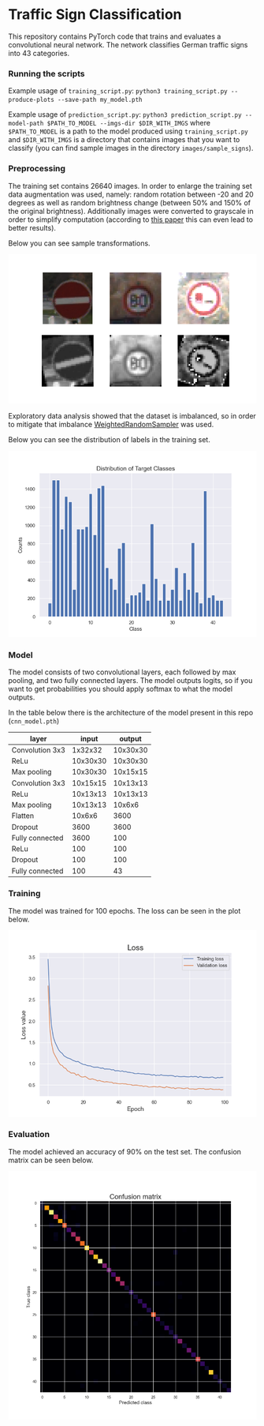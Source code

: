 # Traffic Sign Classification

This repository contains PyTorch code that trains and evaluates a convolutional neural network. The network classifies German traffic signs into 43 categories.

### Running the scripts

Example usage of `training_script.py`: `python3 training_script.py --produce-plots --save-path my_model.pth`

Example usage of `prediction_script.py`: `python3 prediction_script.py --model-path $PATH_TO_MODEL --imgs-dir $DIR_WITH_IMGS` where `$PATH_TO_MODEL` is a path to the model produced using `training_script.py` and `$DIR_WITH_IMGS` is a directory that contains images that you want to classify (you can find sample images in the directory `images/sample_signs`).

### Preprocessing

The training set contains 26640 images. In order to enlarge the training set data augmentation was used, namely: random rotation between -20 and 20 degrees as well as random brightness change (between 50% and 150% of the original brightness). Additionally images were converted to grayscale in order to simplify computation (according to [this paper](http://yann.lecun.com/exdb/publis/pdf/sermanet-ijcnn-11.pdf) this can even lead to better results).

Below you can see sample transformations.

![Sample Transforms](images/sample_transforms.png "Sample Transforms")

Exploratory data analysis showed that the dataset is imbalanced, so in order to mitigate that imbalance [WeightedRandomSampler](https://pytorch.org/docs/stable/data.html#torch.utils.data.WeightedRandomSampler) was used.

Below you can see the distribution of labels in the training set.

![Labels Distribution](images/target_distribution.png "Labels Distribution")

### Model

The model consists of two convolutional layers, each followed by max pooling, and two fully connected layers. The model outputs logits, so if you want to get probabilities you should apply softmax to what the model outputs.

In the table below there is the architecture of the model present in this repo (`cnn_model.pth`)

| layer           | input    | output   |
|-----------------|----------|----------|
| Convolution 3x3 | 1x32x32  | 10x30x30 |
| ReLu            | 10x30x30 | 10x30x30 |
| Max pooling     | 10x30x30 | 10x15x15 |
| Convolution 3x3 | 10x15x15 | 10x13x13 |
| ReLu            | 10x13x13 | 10x13x13 |
| Max pooling     | 10x13x13 | 10x6x6   |
| Flatten         | 10x6x6   | 3600     |
| Dropout         | 3600     | 3600     |
| Fully connected | 3600     | 100      |
| ReLu            | 100      | 100      |
| Dropout         | 100      | 100      |
| Fully connected | 100      | 43       |

### Training

The model was trained for 100 epochs. The loss can be seen in the plot below.

![Loss](images/loss.png "Loss")

### Evaluation

The model achieved an accuracy of 90% on the test set. The confusion matrix can be seen below.

![Confusion matrix](images/confusion_matrix.png "Confusion matrix")
